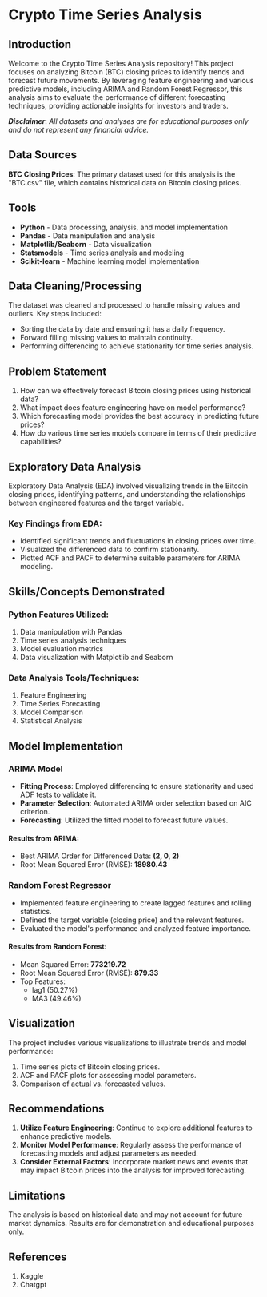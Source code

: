 # Crypto Time Series Analysis

## Introduction
Welcome to the Crypto Time Series Analysis repository! This project focuses on analyzing Bitcoin (BTC) closing prices to identify trends and forecast future movements. By leveraging feature engineering and various predictive models, including ARIMA and Random Forest Regressor, this analysis aims to evaluate the performance of different forecasting techniques, providing actionable insights for investors and traders.

**_Disclaimer_**: _All datasets and analyses are for educational purposes only and do not represent any financial advice._

## Data Sources
**BTC Closing Prices**: The primary dataset used for this analysis is the "BTC.csv" file, which contains historical data on Bitcoin closing prices.

## Tools
- **Python** - Data processing, analysis, and model implementation
- **Pandas** - Data manipulation and analysis
- **Matplotlib/Seaborn** - Data visualization
- **Statsmodels** - Time series analysis and modeling
- **Scikit-learn** - Machine learning model implementation

## Data Cleaning/Processing
The dataset was cleaned and processed to handle missing values and outliers. Key steps included:
- Sorting the data by date and ensuring it has a daily frequency.
- Forward filling missing values to maintain continuity.
- Performing differencing to achieve stationarity for time series analysis.

## Problem Statement
1. How can we effectively forecast Bitcoin closing prices using historical data?
2. What impact does feature engineering have on model performance?
3. Which forecasting model provides the best accuracy in predicting future prices?
4. How do various time series models compare in terms of their predictive capabilities?

## Exploratory Data Analysis
Exploratory Data Analysis (EDA) involved visualizing trends in the Bitcoin closing prices, identifying patterns, and understanding the relationships between engineered features and the target variable.

### Key Findings from EDA:
- Identified significant trends and fluctuations in closing prices over time.
- Visualized the differenced data to confirm stationarity.
- Plotted ACF and PACF to determine suitable parameters for ARIMA modeling.

## Skills/Concepts Demonstrated
### Python Features Utilized:
1. Data manipulation with Pandas
2. Time series analysis techniques
3. Model evaluation metrics
4. Data visualization with Matplotlib and Seaborn

### Data Analysis Tools/Techniques:
1. Feature Engineering
2. Time Series Forecasting
3. Model Comparison
4. Statistical Analysis

## Model Implementation
### ARIMA Model
- **Fitting Process**: Employed differencing to ensure stationarity and used ADF tests to validate it.
- **Parameter Selection**: Automated ARIMA order selection based on AIC criterion.
- **Forecasting**: Utilized the fitted model to forecast future values.

#### Results from ARIMA:
- Best ARIMA Order for Differenced Data: **(2, 0, 2)**
- Root Mean Squared Error (RMSE): **18980.43**

### Random Forest Regressor
- Implemented feature engineering to create lagged features and rolling statistics.
- Defined the target variable (closing price) and the relevant features.
- Evaluated the model's performance and analyzed feature importance.

#### Results from Random Forest:
- Mean Squared Error: **773219.72**
- Root Mean Squared Error (RMSE): **879.33**
- Top Features: 
  - lag1 (50.27%)
  - MA3 (49.46%)

## Visualization
The project includes various visualizations to illustrate trends and model performance:
1. Time series plots of Bitcoin closing prices.
2. ACF and PACF plots for assessing model parameters.
3. Comparison of actual vs. forecasted values.

## Recommendations
1. **Utilize Feature Engineering**: Continue to explore additional features to enhance predictive models.
2. **Monitor Model Performance**: Regularly assess the performance of forecasting models and adjust parameters as needed.
3. **Consider External Factors**: Incorporate market news and events that may impact Bitcoin prices into the analysis for improved forecasting.

## Limitations
The analysis is based on historical data and may not account for future market dynamics. Results are for demonstration and educational purposes only.

## References
1. Kaggle
2. Chatgpt
